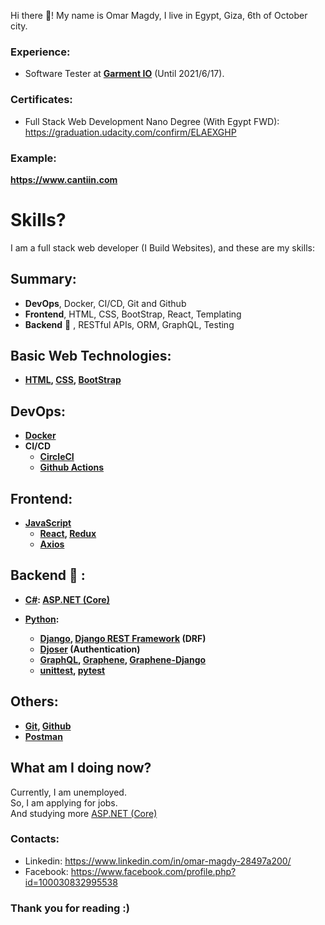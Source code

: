 
Hi there 👋! My name is Omar Magdy, I live in Egypt, 
Giza, 6th of October city. 




### Experience:

- Software Tester at **[Garment IO](https://garment.io/)** (Until 2021/6/17).


### Certificates:

- Full Stack Web Development Nano Degree (With Egypt FWD):   
https://graduation.udacity.com/confirm/ELAEXGHP

### Example:
**https://www.cantiin.com**






# Skills?
I am a full stack web developer (I Build Websites), and these are my skills:




## Summary:

- **DevOps**, Docker, CI/CD, Git and Github
- **Frontend**, HTML, CSS, BootStrap, React, Templating
- **Backend** :muscle: , RESTful APIs, ORM, GraphQL, Testing

<b>


## Basic Web Technologies:
- [HTML](https://www.w3schools.com/html/),
	[CSS](https://www.w3schools.com/css/default.asp),
	[BootStrap](https://getbootstrap.com/)


## DevOps:
- [Docker](https://www.docker.com/)
- CI/CD
	- [CircleCI](https://circleci.com/)
	- [Github Actions](https://docs.github.com/en/actions)






## Frontend:
- [JavaScript](https://www.w3schools.com/js/)
	- [React](https://reactjs.org/), [Redux](https://redux.js.org/)
	-  [Axios](https://axios-http.com/)





## Backend :muscle: :
- [C#](https://www.w3schools.com/cs/): [ASP.NET (Core)](https://docs.microsoft.com/en-us/aspnet/core/introduction-to-aspnet-core)

- [Python](https://www.w3schools.com/python/):
	- [Django](https://docs.djangoproject.com), 
		[Django REST Framework](https://www.django-rest-framework.org/) (DRF)
	- [Djoser](https://djoser.readthedocs.io) (Authentication)
	- [GraphQL](https://graphql.org/), 
		[Graphene](https://graphene-python.org/), 
		[Graphene-Django](https://docs.graphene-python.org/projects/django)
	- [unittest](https://docs.python.org/3/library/unittest.html), 
		[pytest](https://pypi.org/project/pytest/)





## Others:
- [Git](https://git-scm.com/), [Github](https://github.com/)
- [Postman](https://www.postman.com/)







</b>







## What am I doing now?
Currently, I am unemployed.  
So, I am applying for jobs.  
And studying more 
[ASP.NET (Core)](https://docs.microsoft.com/en-us/aspnet/core/introduction-to-aspnet-core)









### Contacts:
- Linkedin: https://www.linkedin.com/in/omar-magdy-28497a200/
- Facebook: https://www.facebook.com/profile.php?id=100030832995538


### Thank you for reading :)

<!--
**OmarThinks/OmarThinks** is a ✨ _special_ ✨ repository because its `README.md` (this file) appears on your GitHub profile.

Here are some ideas to get you started:

- 🔭 I’m currently working on ...
- 🌱 I’m currently learning ...
- 👯 I’m looking to collaborate on ...
- 🤔 I’m looking for help with ...
- 💬 Ask me about ...
- 📫 How to reach me: ...
- ⚡ Fun fact: ...
-->
